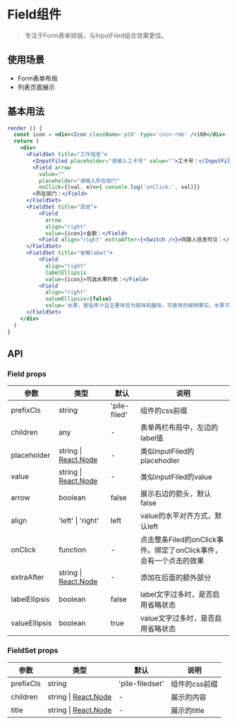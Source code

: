 # Field组件
> 专注于Form表单排版，与InputFiled组合效果更佳。

## 使用场景

* Form表单布局
* 列表页面展示

## 基本用法

```jsx harmony
render () {
  const icon = <div><Icon className='p10' type='coin-rmb' />100</div>
  return (
    <div>
      <FieldSet title="工作信息">
        <InputFiled placeholder="请输入工卡号" value="">工卡号：</InputFiled>
        <Field arrow
          value=""
          placeholder="请输入所在部门"
          onClick={(val, e)=>{ console.log('onClick:', val)}}
        >所在部门：</Field>
      </FieldSet>
      <FieldSet title="其他">
          <Field
            arrow
            align="right"
            value={icon}>金额：</Field>
          <Field align="right" extraAfter={<Switch />}>同路人信息可见：</Field>
      </FieldSet>
      <FieldSet title="省略label">
          <Field
            align="right"
            labelEllipsis
            value={icon}>可选水果列表：</Field>
          <Field
            align="right"
            valueEllipsis={false}
            value='水果，是指多汁且主要味觉为甜味和酸味，可食用的植物果实。水果不但含有丰富的营养，而且能够促进消化。'>水果：</Field>
      </FieldSet>
    </div>
  )
}
```

## API

### Field props

|   参数    |   类型   |   默认  |   说明     |
|-----------|----------|------------|-------------------|
| prefixCls  | string  |  'pile-filed'   | 组件的css前缀 |
| children  |  any  |  -      | 表单两栏布局中，左边的label值  |
| placeholder  |  string \| [React.Node](https://flow.org/en/docs/react/types/#toc-react-node)  |  -      | 类似inputFiled的placehodler |
| value     | string \| [React.Node](https://flow.org/en/docs/react/types/#toc-react-node)     |  -    | 类似inputFiled的value |
| arrow     | boolean     |  false    | 展示右边的箭头，默认false |
| align     | 'left' \| 'right'     |  left   | value的水平对齐方式，默认left |
| onClick     | function     |  -   | 点击整条Filed的onClick事件。绑定了onClick事件，会有一个点击的效果 |
| extraAfter     | string \| [React.Node](https://flow.org/en/docs/react/types/#toc-react-node)     |  -    | 添加在后面的额外部分 |
| labelEllipsis  | boolean  |  false   | label文字过多时，是否启用省略状态 |
| valueEllipsis  | boolean  |  true   | value文字过多时，是否启用省略状态 |


### FieldSet props

|   参数    |   类型   |   默认  |   说明     |
|-----------|----------|------------|-------------------|
| prefixCls  | string  |  'pile-filedset'   | 组件的css前缀 |
| children  |  string \| [React.Node](https://flow.org/en/docs/react/types/#toc-react-node)  |  -      | 展示的内容 |
| title  | string \| [React.Node](https://flow.org/en/docs/react/types/#toc-react-node)  |  -   | 展示的title |
